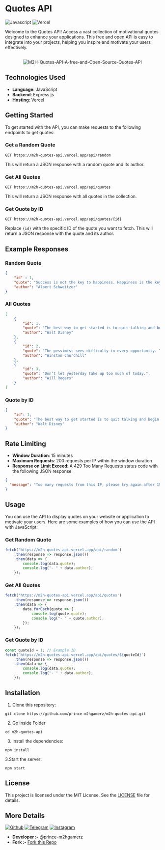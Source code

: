 # Quotes API

![Javascript](https://img.shields.io/badge/JavaScript-F7DF1E.svg?style=for-the-badge&logo=JavaScript&logoColor=black) ![Vercel](https://img.shields.io/badge/Vercel-000000.svg?style=for-the-badge&logo=Vercel&logoColor=white)

Welcome to the Quotes API! Access a vast collection of motivational quotes designed to enhance your applications. This free and open API is easy to integrate into your projects, helping you inspire and motivate your users effectively.

<div align='center'>
  <br>
  <img src="https://github.com/user-attachments/assets/b989a196-34e8-4b42-9e9a-9351608a2248" alt="M2H-Quotes-API-A-free-and-Open-Source-Quotes-API">
  <br>
</div>

## Technologies Used

- **Language**: JavaScript
- **Backend**: Express.js
- **Hosting**: Vercel

## Getting Started

To get started with the API, you can make requests to the following endpoints to get quotes:

### Get a Random Quote

```
GET https://m2h-quotes-api.vercel.app/api/random
```

This will return a JSON response with a random quote and its author.

### Get All Quotes

```
GET https://m2h-quotes-api.vercel.app/api/quotes
```

This will return a JSON response with all quotes in the collection.

### Get Quote by ID

```
GET https://m2h-quotes-api.vercel.app/api/quotes/{id}
```

Replace `{id}` with the specific ID of the quote you want to fetch. This will return a JSON response with the quote and its author.

## Example Responses

### Random Quote

```json
{
    "id" : 1, 
    "quote": "Success is not the key to happiness. Happiness is the key to success. If you love what you are doing, you will be successful.",
    "author": "Albert Schweitzer"
}
```

### All Quotes

```json
[
    {
        "id": 1,
        "quote": "The best way to get started is to quit talking and begin doing.",
        "author": "Walt Disney"
    },
    {
        "id": 2,
        "quote": "The pessimist sees difficulty in every opportunity. The optimist sees opportunity in every difficulty.",
        "author": "Winston Churchill"
    },
    {
        "id": 3,
        "quote": "Don’t let yesterday take up too much of today.",
        "author": "Will Rogers"
    }
]
```

### Quote by ID

```json
{
    "id": 1,
    "quote": "The best way to get started is to quit talking and begin doing.",
    "author": "Walt Disney"
}
```

## Rate Limiting
- **Window Duration**: 15 minutes
- **Maximum Requests**: 200 requests per IP within the window duration
- **Response on Limit Exceed**: A 429 Too Many Requests status code with the following JSON response

```json
{
  "message": "Too many requests from this IP, please try again after 15 minutes"
}
```

## Usage

You can use the API to display quotes on your website or application to motivate your users. Here are some examples of how you can use the API with JavaScript:

### Get Random Quote

```javascript
fetch('https://m2h-quotes-api.vercel.app/api/random')
    .then(response => response.json())
    .then(data => {
        console.log(data.quote);
        console.log("- " + data.author);
    });
```

### Get All Quotes

```javascript
fetch('https://m2h-quotes-api.vercel.app/api/quotes')
    .then(response => response.json())
    .then(data => {
        data.forEach(quote => {
            console.log(quote.quote);
            console.log("- " + quote.author);
        });
    });
```

### Get Quote by ID

```javascript
const quoteId = 1; // Example ID
fetch(`https://m2h-quotes-api.vercel.app/api/quotes/${quoteId}`)
    .then(response => response.json())
    .then(data => {
        console.log(data.quote);
        console.log("- " + data.author);
    });
```

## Installation

1. Clone this repository:
```
git clone https://github.com/prince-m2hgamerz/m2h-quotes-api.git
```
2. Go inside Folder
```
cd m2h-quotes-api
```
3. Install the dependencies:
```
npm install
```
3.Start the server:
```
npm start
```

## License

This project is licensed under the MIT License. See the [LICENSE](LICENSE) file for details.

## More Details

<a href="https://github.com/theriturajps">![Github](https://img.shields.io/badge/GitHub-181717.svg?style=for-the-badge&logo=GitHub&logoColor=white)</a> <a href="https://telegram.me/riturajps">![Telegram](https://img.shields.io/badge/Telegram-26A5E4.svg?style=for-the-badge&logo=Telegram&logoColor=white)</a> <a href="https://instagram.com/riturajps">![Instagram](https://img.shields.io/badge/Instagram-E4405F.svg?style=for-the-badge&logo=Instagram&logoColor=white)</a>


- **Developer :-** @prince-m2hgamerz
- **Fork :-** [Fork this Repo](https://github.com/prince-m2hgamerz/m2h-quotes-api/fork)
